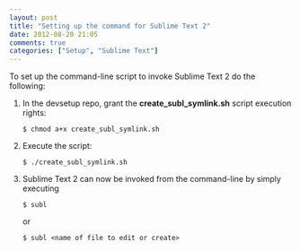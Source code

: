 ```yaml
---
layout: post
title: "Setting up the command for Sublime Text 2"
date: 2012-08-20 21:05
comments: true
categories: ["Setup", "Sublime Text"]
---
```


To set up the command-line script to invoke Sublime Text 2 do the following:

1.  In the devsetup repo, grant the **create_subl_symlink.sh** script execution rights:

        $ chmod a+x create_subl_symlink.sh

2.  Execute the script:

        $ ./create_subl_symlink.sh

3.  Sublime Text 2 can now be invoked from the command-line by simply executing 

        $ subl

    or

        $ subl <name of file to edit or create>